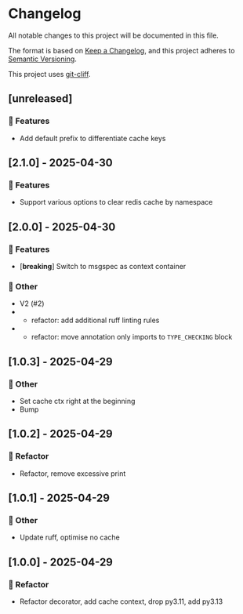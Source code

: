 # Changelog

All notable changes to this project will be documented in this file.

The format is based on [Keep a Changelog](https://keepachangelog.com/en/1.0.0/), and this project adheres to [Semantic Versioning](https://semver.org/spec/v2.0.0.html).

This project uses [git-cliff](https://git-cliff.org/).

## [unreleased]

### 🚀 Features

- Add default prefix to differentiate cache keys

## [2.1.0] - 2025-04-30

### 🚀 Features

- Support various options to clear redis cache by namespace

## [2.0.0] - 2025-04-30

### 🚀 Features

- [**breaking**] Switch to msgspec as context container

### 💼 Other

- V2 (#2)
- * refactor: add additional ruff linting rules
- * refactor: move annotation only imports to `TYPE_CHECKING` block

## [1.0.3] - 2025-04-29

### 💼 Other

- Set cache ctx right at the beginning
- Bump

## [1.0.2] - 2025-04-29

### 🚜 Refactor

- Refactor, remove excessive print

## [1.0.1] - 2025-04-29

### 💼 Other

- Update ruff, optimise no cache

## [1.0.0] - 2025-04-29

### 🚜 Refactor

- Refactor decorator, add cache context, drop py3.11, add py3.13

<!-- generated by git-cliff -->
